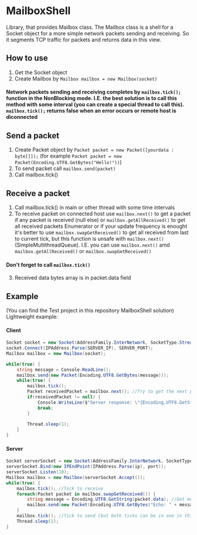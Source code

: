 # MailboxShell
Library, that provides Mailbox class. The Mailbox class is a shell for a Socket object for a more simple network packets sending and receiving.
So it segments TCP traffic for packets and returns data in this view.

## How to use
1. Get the Socket object
2. Create Mailbox by `Mailbox mailbox = new Mailbox(socket)`

#### Network packets sending and receiving completes by `mailbox.tick();` function in the NonBlocking mode. I.E. the best solution is to call this method with some interval (you can create a special thread to call this). `mailbox.tick();` returns false when an error occurs or remote host is diconnected

## Send a packet
1. Create Packet object by `Packet packet = new Packet([yourdata : byte[]]);` (for example `Packet packet = new Packet(Encoding.UTF8.GetBytes("Hello!"))`)
2. To send packet call `mailbox.send(packet)`
3. Call mailbox.tick()

## Receive a packet
1. Call mailbox.tick() in main or other thread with some time intervals
2. To receive packet on connected host use `mailbox.next()` to get a packet if any packet is received (null else) or `mailbox.getAllReceived()` to get all received packets Enumerator or if your update frequency is enought it's better to use `mailbox.swapGetReceived()` to get all received from last to current tick, but this function is unsafe with `mailbox.next()` (SimpleMultithreadQueue). I.E. you can use `mailbox.next()` amd `mailbox.getAllReceived()` or `mailbox.swapGetReceived()`
#### Don't forget to call `mailbox.tick()`
3. Received data bytes array is in packet.data field

## Example
(You can find the Test project in this repository MailboxShell solution)
Lightweight example:

#### Client
```c#
Socket socket = new Socket(AddressFamily.InterNetwork, SocketType.Stream, ProtocolType.Tcp);
socket.Connect(IPAddress.Parse(SERVER_IP), SERVER_PORT);
Mailbox mailbox = new Mailbox(socket);

while(true) {
	string message = Console.ReadLine();
	mailbox.send(new Packet(Encoding.UTF8.GetBytes(message)));
	while(true) {
		mailbox.tick();
		Packet receivedPacket = mailbox.next(); //Try to get the next packet
		if(receivedPacket != null) {
			Console.WriteLine($"Server response: \"{Encoding.UTF8.GetString(receivedPacket.data)}\"");
			break;			
		}
			
		Thread.sleep(1);
	}
}
```

#### Server
```c#
Socket serverSocket = new Socket(AddressFamily.InterNetwork, SocketType.Stream, ProtocolType.Tcp);
serverSocket.Bind(new IPEndPoint(IPAddress.Parse(ip), port));
serverSocket.Listen(10);
Mailbox mailbox = new Mailbox(serverSocket.Accept());
while(true) {
	mailbox.tick(); //Tick to receive
	foreach(Packet packet in mailbox.swapGetReceived()) {
		string message = Encoding.UTF8.GetString(packet.data); //Get message from packet.data
		mailbox.send(new Packet(Encoding.UTF8.GetBytes("Echo: " + message))); //Send response
	}
	mailbox.tick(); //Tick to send (but both ticks can be in one in this case)
	Thread.sleep(1);
}
```